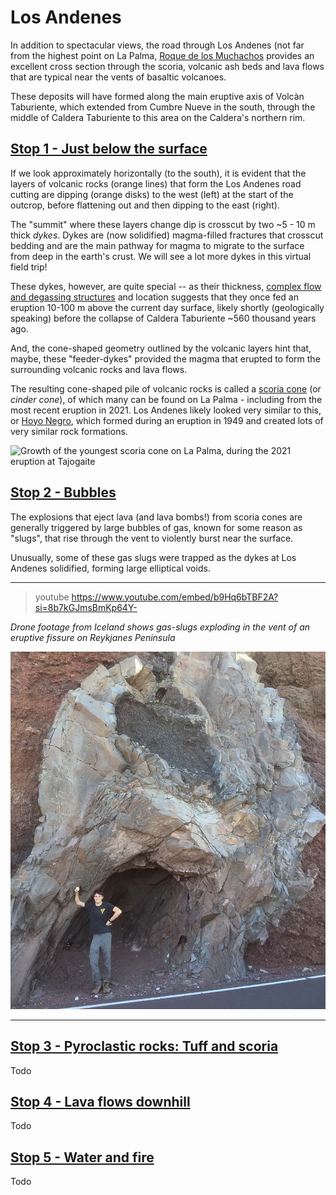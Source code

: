 
# Los Andenes

In addition to spectacular views, the road through Los Andenes (not far from the highest point on La Palma, [Roque de los Muchachos](./#/muchachos) provides an excellent cross section through the scoria, volcanic ash beds and lava flows that are typical near the vents of basaltic volcanoes.

These deposits will have formed along the main eruptive axis of Volcàn Taburiente, which extended from Cumbre Nueve in the south, through the middle of Caldera Taburiente to this area on the Caldera's northern rim.

## [Stop 1 - Just below the surface](./#/losandenes1e)

If we look approximately horizontally (to the south), it is evident that the layers of volcanic rocks (orange lines) that form the Los Andenes road cutting are dipping (orange disks) to the west (left) at the start of the outcrop, before flattening out and then dipping to the east (right).

The "summit" where these layers change dip is crosscut by two ~5 - 10 m thick *dykes*. Dykes are (now solidified) magma-filled fractures that crosscut bedding and are the main pathway for magma to migrate to the surface from deep in the earth's crust. We will see a lot more dykes in this virtual field trip!

These dykes, however, are quite special -- as their thickness, [complex flow and degassing structures](./#/muchachos) and location suggests that they once fed an eruption 10-100 m above the current day surface, likely shortly (geologically speaking) before the collapse of Caldera Taburiente ~560 thousand years ago.

And, the cone-shaped geometry outlined by the volcanic layers hint that, maybe, these "feeder-dykes" provided the magma that erupted to form the surrounding volcanic rocks and lava flows. 

The resulting cone-shaped pile of volcanic rocks is called a [scoria cone](https://en.wikipedia.org/wiki/Cinder_cone) (or *cinder cone*), of which many can be found on La Palma - including from the most recent eruption in 2021. Los Andenes likely looked very similar to this, or [Hoyo Negro](./#hoyonegro), which formed during an eruption in 1949 and created lots of very similar rock formations.

![Growth of the youngest scoria cone on La Palma, during the 2021 eruption at Tajogaite](https://upload.wikimedia.org/wikipedia/commons/thumb/5/58/At_La_Palma_2021_0740.jpg/2560px-At_La_Palma_2021_0740.jpg)

## [Stop 2 - Bubbles](./#/losandenes1c)

The explosions that eject lava (and lava bombs!) from scoria cones are generally triggered by large bubbles of gas, known for some reason as "slugs", that rise through the vent to violently burst near the surface. 

Unusually, some of these gas slugs were trapped as the dykes at Los Andenes solidified, forming large elliptical voids.

----

> youtube https://www.youtube.com/embed/b9Hq6bTBF2A?si=8b7kGJmsBmKp64Y-

*Drone footage from Iceland shows gas-slugs exploding in the vent of an eruptive fissure on Reykjanes Peninsula*

![Photograph of the author standing in one of the frozen gas slugs at Los Andenes](img/slugs.jpg)

---

## [Stop 3 - Pyroclastic rocks: Tuff and scoria](./#/losandenes1d)

Todo


## [Stop 4 - Lava flows downhill](./#/losandenes1b)

Todo


## [Stop 5 - Water and fire](./#/losandenes1a)

Todo



